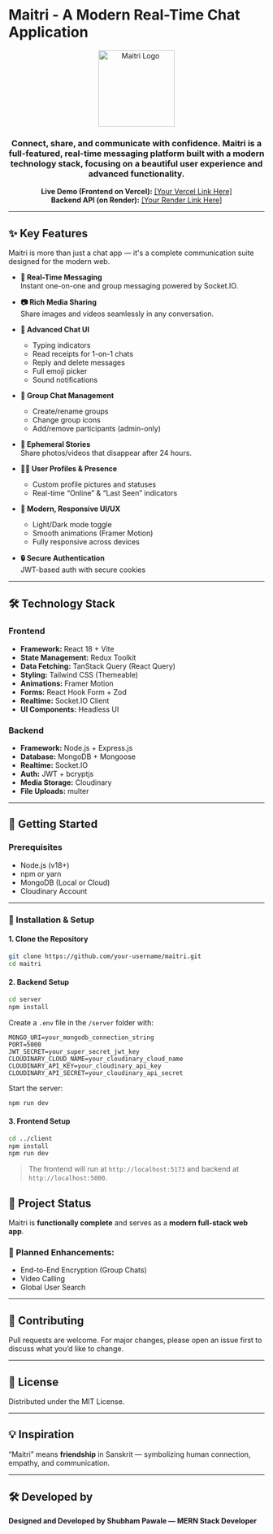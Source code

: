 # Maitri - A Modern Real-Time Chat Application

<p align="center">
  <img src="https://raw.githubusercontent.com/user-attachments/assets/dd698f1f-d510-449e-87d5-d7211ec189c4" alt="Maitri Logo" width="150">
</p>

<h3 align="center">
  Connect, share, and communicate with confidence. Maitri is a full-featured, real-time messaging platform built with a modern technology stack, focusing on a beautiful user experience and advanced functionality.
</h3>

<p align="center">
  <strong>Live Demo (Frontend on Vercel):</strong> <a href="#">[Your Vercel Link Here]</a>  
  <br />
  <strong>Backend API (on Render):</strong> <a href="#">[Your Render Link Here]</a>
</p>

---

## ✨ Key Features

Maitri is more than just a chat app — it's a complete communication suite designed for the modern web.

- **💬 Real-Time Messaging**  
  Instant one-on-one and group messaging powered by Socket.IO.

- **📷 Rich Media Sharing**  
  Share images and videos seamlessly in any conversation.

- **🎯 Advanced Chat UI**

  - Typing indicators
  - Read receipts for 1-on-1 chats
  - Reply and delete messages
  - Full emoji picker
  - Sound notifications

- **👥 Group Chat Management**

  - Create/rename groups
  - Change group icons
  - Add/remove participants (admin-only)

- **📸 Ephemeral Stories**  
  Share photos/videos that disappear after 24 hours.

- **🧑‍💻 User Profiles & Presence**

  - Custom profile pictures and statuses
  - Real-time “Online” & “Last Seen” indicators

- **🎨 Modern, Responsive UI/UX**

  - Light/Dark mode toggle
  - Smooth animations (Framer Motion)
  - Fully responsive across devices

- **🔒 Secure Authentication**  
  JWT-based auth with secure cookies

---

## 🛠️ Technology Stack

### **Frontend**

- **Framework:** React 18 + Vite
- **State Management:** Redux Toolkit
- **Data Fetching:** TanStack Query (React Query)
- **Styling:** Tailwind CSS (Themeable)
- **Animations:** Framer Motion
- **Forms:** React Hook Form + Zod
- **Realtime:** Socket.IO Client
- **UI Components:** Headless UI

### **Backend**

- **Framework:** Node.js + Express.js
- **Database:** MongoDB + Mongoose
- **Realtime:** Socket.IO
- **Auth:** JWT + bcryptjs
- **Media Storage:** Cloudinary
- **File Uploads:** multer

---

## 🚀 Getting Started

### **Prerequisites**

- Node.js (v18+)
- npm or yarn
- MongoDB (Local or Cloud)
- Cloudinary Account

---

### 🔧 Installation & Setup

#### **1. Clone the Repository**

```bash
git clone https://github.com/your-username/maitri.git
cd maitri
```

#### **2. Backend Setup**

```bash
cd server
npm install
```

Create a `.env` file in the `/server` folder with:

```
MONGO_URI=your_mongodb_connection_string
PORT=5000
JWT_SECRET=your_super_secret_jwt_key
CLOUDINARY_CLOUD_NAME=your_cloudinary_cloud_name
CLOUDINARY_API_KEY=your_cloudinary_api_key
CLOUDINARY_API_SECRET=your_cloudinary_api_secret
```

Start the server:

```bash
npm run dev
```

#### **3. Frontend Setup**

```bash
cd ../client
npm install
npm run dev
```

> The frontend will run at `http://localhost:5173` and backend at `http://localhost:5000`.

## 🚧 Project Status

Maitri is **functionally complete** and serves as a **modern full-stack web app**.

### 🔮 Planned Enhancements:

- End-to-End Encryption (Group Chats)
- Video Calling
- Global User Search

---

## 🤝 Contributing

Pull requests are welcome. For major changes, please open an issue first to discuss what you’d like to change.

---

## 📄 License

Distributed under the MIT License.

---

## 💡 Inspiration

“Maitri” means **friendship** in Sanskrit — symbolizing human connection, empathy, and communication.

---

## 🛠️ Developed by

**Designed and Developed by Shubham Pawale — MERN Stack Developer**
